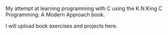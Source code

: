 My attempt at learning programming with C using the K.N.King C Programming: A Modern Approach book.

I will upload book exercises and projects here.